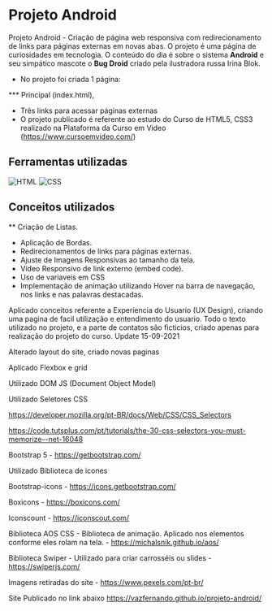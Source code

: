 # Projeto Android

Projeto Android - Criação de página web responsiva com redirecionamento de links para páginas externas em novas abas.
O projeto é uma página de curiosidades em tecnologia. O conteúdo do dia é sobre o sistema **Android** e seu simpático mascote o **Bug Droid** criado pela ilustradora russa Irina Blok.

* No projeto foi criada 1 página:

*** Principal (index.html),
* Três links para acessar páginas externas
* O projeto publicado é referente ao estudo do Curso de HTML5, CSS3 realizado na Plataforma da Curso em Video (https://www.cursoemvideo.com/)

## Ferramentas utilizadas
![HTML](https://img.shields.io/badge/HTML5-E34F26?style=for-the-badge&logo=html5&logoColor=white)
![CSS](https://img.shields.io/badge/CSS3-1572B6?style=for-the-badge&logo=css3&logoColor=white)


## Conceitos utilizados
** Criação de Listas.
* Aplicação de Bordas.
* Redirecionamentos de links para páginas externas.
* Ajuste de Imagens Responsivas ao tamanho da tela.
* Vídeo Responsivo de link externo (embed code).
* Uso de variaveis em CSS
* Implementação de animação utilizando Hover na barra de navegação, nos links e nas palavras destacadas.

Aplicado conceitos referente a Experiencia do Usuario (UX Design), criando uma pagina de facil utilização e entendimento do usuario.
Todo o texto utilizado no projeto, e a parte de contatos são ficticios, criado apenas para realização do projeto do curso.
Update
15-09-2021

Alterado layout do site, criado novas paginas

Aplicado Flexbox e grid

Utilizado DOM JS (Document Object Model)

Utilizado Seletores CSS

https://developer.mozilla.org/pt-BR/docs/Web/CSS/CSS_Selectors

https://code.tutsplus.com/pt/tutorials/the-30-css-selectors-you-must-memorize--net-16048

Bootstrap 5 - https://getbootstrap.com/

Utilizado Biblioteca de icones

Bootstrap-icons - https://icons.getbootstrap.com/

Boxicons - https://boxicons.com/

Iconscount - https://iconscout.com/

Biblioteca AOS CSS - Biblioteca de animação. Aplicado nos elementos conforme eles rolam na tela. - https://michalsnik.github.io/aos/

Biblioteca Swiper - Utilizado para criar carrosséis ou slides - https://swiperjs.com/

Imagens retiradas do site - https://www.pexels.com/pt-br/

Site Publicado no link abaixo
https://vazfernando.github.io/projeto-android/
